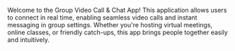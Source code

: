 Welcome to the Group Video Call & Chat App! This application allows users to connect in real time, enabling seamless video calls and instant messaging in group settings. 
Whether you're hosting virtual meetings, online classes, or friendly catch-ups, this app brings people together easily and intuitively.
